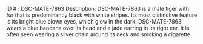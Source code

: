 ID # : DSC-MATE-7863
Description: DSC-MATE-7863 is a male tiger with fur that is predominantly black with white stripes. Its most distinctive feature is its bright blue clown eyes, which glow in the dark. DSC-MATE-7863 wears a blue bandana over its head and a jade earring in its right ear. It is often seen wearing a silver chain around its neck and smoking a cigarette.